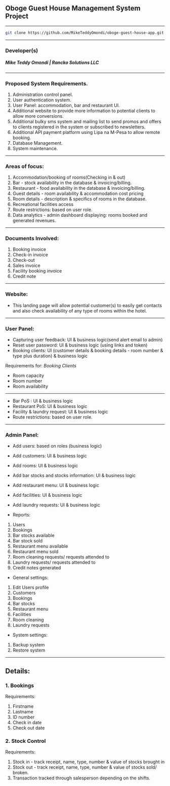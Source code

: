 ## Oboge Guest House Management System Project

---

```sh
git clone https://github.com/MikeTeddyOmondi/oboge-guest-house-app.git
```

---

### Developer(s)

##### Mike Teddy Omondi | Rancko Solutions LLC
---

### Proposed System Requirements.

1. Administration control panel.
2. User authentication system.
3. User Panel: accommodation, bar and restaurant UI.
4. Additional website to provide more information to potential clients to allow more conversions.
5. Additional bulky sms system and mailing list to send promos and offers to clients registered in the system or subscribed to newsletters.
6. Additional API payment platform using Lipa na M-Pesa to allow remote booking.
7. Database Management.
8. System maintenance.

---

### Areas of focus:

1. Accommodation/booking of rooms(Checking in & out)
2. Bar - stock availability in the database & invoicing/billing.
3. Restaurant - food availability in the database & invoicing/billing.
4. Guest details - room availability & accommodation cost pricing
5. Room details - description & specifics of rooms in the database.
6. Recreational facilities access
7. Route restrictions: based on user role.
8. Data analytics - admin dashboard displaying: rooms booked and generated revenues.

---

### Documents Involved:

1. Booking invoice
2. Check-in invoice
3. Check-out
4. Sales invoice
5. Facility booking invoice
6. Credit note

---

### Website:

- This landing page will allow potential customer(s) to easily get contacts and also check availability of any type of rooms within the hotel.

---

### User Panel:

- Capturing user feedback: UI & business logic(send alert email to admin)
- Reset user password: UI & business logic (using links and token)
- Booking clients: UI (customer details & booking details - room number & type plus duration) & business logic

Requirements for: _Booking Clients_

- Room capacity
- Room number
- Room availability

---

- Bar PoS : UI & business logic
- Restaurant PoS: UI & business logic
- Facility & laundry request: UI & business logic
- Route restrictions: based on user role.

---

### Admin Panel:

- Add users: based on roles (business logic)
- Add customers: UI & business logic
- Add rooms: UI & business logic
- Add bar stocks and stocks information: UI & business logic
- Add restaurant menu: UI & business logic
- Add facilities: UI & business logic
- Add laundry requests: UI & business logic

- Reports:

1. Users
2. Bookings
3. Bar stocks available
4. Bar stock sold
5. Restaurant menu available
6. Restaurant menu sold
7. Room cleaning requests/ requests attended to
8. Laundry requests/ requests attended to
9. Credit notes generated

- General settings:

1. Edit Users profile
2. Customers
3. Bookings
4. Bar stocks
5. Restaurant menu
6. Facilities
7. Room cleaning
8. Laundry requests

- System settings:

1. Backup system
2. Restore system

---
## Details:

### 1. Bookings
Requirements: 

1. Firstname
2. Lastname
3. ID number
4. Check in date
5. Check out date  

### 2. Stock Control

Requirements:

1. Stock in - track receipt, name, type, number & value of stocks brought in
2. Stock out - track receipt, name, type, number & value of stocks sold/ broken.
3. Transaction tracked through salesperson depending on the shifts.
